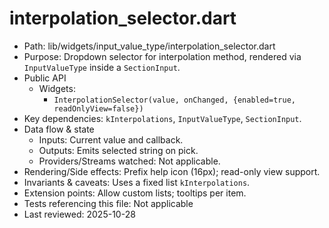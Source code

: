 # interpolation_selector.dart

- Path: lib/widgets/input_value_type/interpolation_selector.dart
- Purpose: Dropdown selector for interpolation method, rendered via `InputValueType` inside a `SectionInput`.
- Public API
  - Widgets:
    - `InterpolationSelector(value, onChanged, {enabled=true, readOnlyView=false})`
- Key dependencies: `kInterpolations`, `InputValueType`, `SectionInput`.
- Data flow & state
  - Inputs: Current value and callback.
  - Outputs: Emits selected string on pick.
  - Providers/Streams watched: Not applicable.
- Rendering/Side effects: Prefix help icon (16px); read-only view support.
- Invariants & caveats: Uses a fixed list `kInterpolations`.
- Extension points: Allow custom lists; tooltips per item.
- Tests referencing this file: Not applicable
- Last reviewed: 2025-10-28
